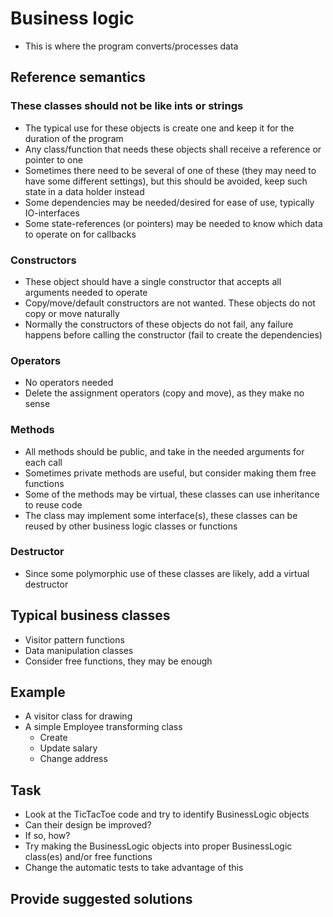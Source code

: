 # Business logic
- This is where the program converts/processes data

## Reference semantics

### These classes should not be like ints or strings
- The typical use for these objects is create one and keep it for the duration of the program
- Any class/function that needs these objects shall receive a reference or pointer to one
- Sometimes there need to be several of one of these (they may need to have some different settings),
but this should be avoided, keep such state in a data holder instead
- Some dependencies may be needed/desired for ease of use, typically IO-interfaces
- Some state-references (or pointers) may be needed to know which data to operate on for callbacks

### Constructors
- These object should have a single constructor that accepts all arguments needed to operate
- Copy/move/default constructors are not wanted. These objects do not copy or move naturally
- Normally the constructors of these objects do not fail, any failure happens before calling the constructor (fail to create the dependencies)

### Operators
- No operators needed
- Delete the assignment operators (copy and move), as they make no sense

### Methods
- All methods should be public, and take in the needed arguments for each call
- Sometimes private methods are useful, but consider making them free functions
- Some of the methods may be virtual, these classes can use inheritance to reuse code
- The class may implement some interface(s), these classes can be reused by other business logic classes or functions

### Destructor
- Since some polymorphic use of these classes are likely, add a virtual destructor

## Typical business classes
- Visitor pattern functions
- Data manipulation classes
- Consider free functions, they may be enough

## Example
- A visitor class for drawing
- A simple Employee transforming class
  * Create
  * Update salary
  * Change address

## Task
- Look at the TicTacToe code and try to identify BusinessLogic objects
- Can their design be improved?
- If so, how?
- Try making the BusinessLogic objects into proper BusinessLogic class(es) and/or free functions
- Change the automatic tests to take advantage of this

## Provide suggested solutions

